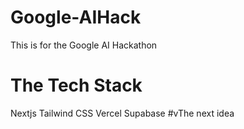 # Google-AIHack
This is for the Google AI Hackathon

# The Tech Stack
Nextjs
Tailwind CSS 
Vercel 
Supabase
#vThe next idea
